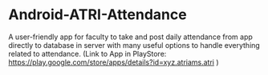 # Android-ATRI-Attendance

A user-friendly app for faculty to take and post daily attendance from
app directly to database in server with many useful options to handle
everything related to attendance. (Link to App in PlayStore: https://play.google.com/store/apps/details?id=xyz.atriams.atri )
